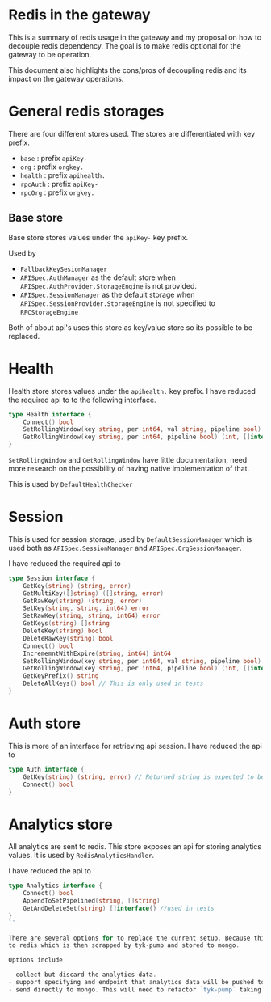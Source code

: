 # Redis in the gateway

This is a summary of redis usage in the gateway and my proposal on how to decouple
redis dependency. The goal is to make redis optional for the gateway to be operation.

This document also highlights the cons/pros of decoupling redis and its impact on
the gateway operations.

# General redis storages

There are four different stores used. The stores are differentiated with key prefix.

- `base` : prefix `apiKey-`
- `org` : prefix `orgkey.`
- `health` : prefix `apihealth.`
- `rpcAuth` : prefix `apiKey-`
- `rpcOrg` : prefix `orgkey.`


## Base store

Base store stores values under the `apiKey-` key prefix.

Used by
- `FallbackKeySesionManager`
- `APISpec.AuthManager` as the default store when `APISpec.AuthProvider.StorageEngine` is not provided.
- `APISpec.SessionManager` as the default storage when `APISpec.SessionProvider.StorageEngine` is not specified to `RPCStorageEngine`

Both of about api's uses this store as key/value store so its possible to be replaced.

# Health

Health store stores values under the `apihealth.` key prefix. I have reduced the required api to to
the following interface.

```go
type Health interface {
	Connect() bool
	SetRollingWindow(key string, per int64, val string, pipeline bool) (int, []interface{})
	GetRollingWindow(key string, per int64, pipeline bool) (int, []interface{})
}
```

`SetRollingWindow` and `GetRollingWindow` have little documentation, need more research on the possibility of
having native implementation of that.

This is used by `DefaultHealthChecker`

# Session

This is  used for session storage, used by `DefaultSessionManager` which is used both as
`APISpec.SessionManager` and `APISpec.OrgSessionManager`.

I have reduced the required api to

```go
type Session interface {
	GetKey(string) (string, error)
	GetMultiKey([]string) ([]string, error)
	GetRawKey(string) (string, error)
	SetKey(string, string, int64) error
	SetRawKey(string, string, int64) error
	GetKeys(string) []string
	DeleteKey(string) bool
	DeleteRawKey(string) bool
	Connect() bool
	IncrememntWithExpire(string, int64) int64
	SetRollingWindow(key string, per int64, val string, pipeline bool) (int, []interface{})
	GetRollingWindow(key string, per int64, pipeline bool) (int, []interface{})
    GetKeyPrefix() string
	DeleteAllKeys() bool // This is only used in tests
}
```


# Auth store

This is more of an interface for retrieving api session. I have reduced the api to

```go
type Auth interface {
	GetKey(string) (string, error) // Returned string is expected to be a JSON object (user.SessionState)
	Connect() bool
}
```


# Analytics store

All analytics are sent to redis. This store exposes an api for storing analytics values.
It is used by `RedisAnalyticsHandler`.

I have reduced the api to

```go
type Analytics interface {
	Connect() bool
	AppendToSetPipelined(string, []string)
	GetAndDeleteSet(string) []interface{} //used in tests
}
``

There are several options for to replace the current setup. Because this sends
to redis which is then scrapped by tyk-pump and stored to mongo.

Options include

- collect but discard the analytics data.
- support specifying and endpoint that analytics data will be pushed to in interval
- send directly to mongo. This will need to refactor `tyk-pump` taking out aggregate calculations into a separate library that will be shared.
